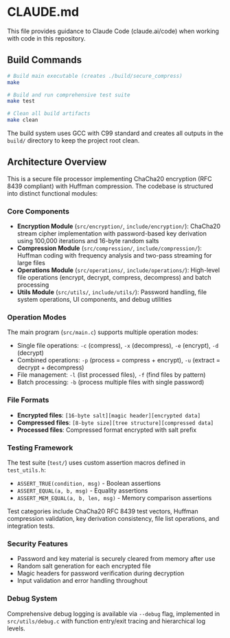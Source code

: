 # CLAUDE.md

This file provides guidance to Claude Code (claude.ai/code) when working with code in this repository.

## Build Commands

```bash
# Build main executable (creates ./build/secure_compress)
make

# Build and run comprehensive test suite
make test

# Clean all build artifacts
make clean
```

The build system uses GCC with C99 standard and creates all outputs in the `build/` directory to keep the project root clean.

## Architecture Overview

This is a secure file processor implementing ChaCha20 encryption (RFC 8439 compliant) with Huffman compression. The codebase is structured into distinct functional modules:

### Core Components

- **Encryption Module** (`src/encryption/`, `include/encryption/`): ChaCha20 stream cipher implementation with password-based key derivation using 100,000 iterations and 16-byte random salts
- **Compression Module** (`src/compression/`, `include/compression/`): Huffman coding with frequency analysis and two-pass streaming for large files
- **Operations Module** (`src/operations/`, `include/operations/`): High-level file operations (encrypt, decrypt, compress, decompress) and batch processing
- **Utils Module** (`src/utils/`, `include/utils/`): Password handling, file system operations, UI components, and debug utilities

### Operation Modes

The main program (`src/main.c`) supports multiple operation modes:
- Single file operations: `-c` (compress), `-x` (decompress), `-e` (encrypt), `-d` (decrypt)
- Combined operations: `-p` (process = compress + encrypt), `-u` (extract = decrypt + decompress)  
- File management: `-l` (list processed files), `-f` (find files by pattern)
- Batch processing: `-b` (process multiple files with single password)

### File Formats

- **Encrypted files**: `[16-byte salt][magic header][encrypted data]`
- **Compressed files**: `[8-byte size][tree structure][compressed data]`
- **Processed files**: Compressed format encrypted with salt prefix

### Testing Framework

The test suite (`test/`) uses custom assertion macros defined in `test_utils.h`:
- `ASSERT_TRUE(condition, msg)` - Boolean assertions
- `ASSERT_EQUAL(a, b, msg)` - Equality assertions  
- `ASSERT_MEM_EQUAL(a, b, len, msg)` - Memory comparison assertions

Test categories include ChaCha20 RFC 8439 test vectors, Huffman compression validation, key derivation consistency, file list operations, and integration tests.

### Security Features

- Password and key material is securely cleared from memory after use
- Random salt generation for each encrypted file
- Magic headers for password verification during decryption
- Input validation and error handling throughout

### Debug System

Comprehensive debug logging is available via `--debug` flag, implemented in `src/utils/debug.c` with function entry/exit tracing and hierarchical log levels.